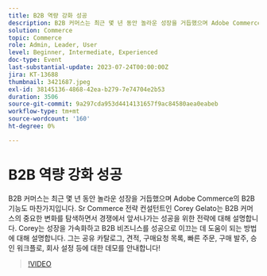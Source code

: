 ```yaml
---
title: B2B 역량 강화 성공
description: B2B 커머스는 최근 몇 년 동안 놀라운 성장을 거듭했으며 Adobe Commerce의 B2B 기능도 마찬가지입니다. Sr Commerce 전략 컨설턴트인 Corey Gelato는 B2B 커머스의 중요한 변화를 탐색하면서 경쟁에서 앞서나가는 성공을 위한 전략에 대해 설명합니다. Corey는 성장을 가속화하고 B2B 비즈니스를 성공으로 이끄는 데 도움이 되는 방법에 대해 설명합니다. 그는 공유 카탈로그, 견적, 구매요청 목록, 빠른 주문, 구매 발주, 승인 워크플로, 회사 설정 등에 대한 데모를 안내합니다!
solution: Commerce
topic: Commerce
role: Admin, Leader, User
level: Beginner, Intermediate, Experienced
doc-type: Event
last-substantial-update: 2023-07-24T00:00:00Z
jira: KT-13688
thumbnail: 3421687.jpeg
exl-id: 38145136-4868-42ea-b279-7e74704e2b53
duration: 3506
source-git-commit: 9a297cda953d4414131657f9ac84580aea0eabeb
workflow-type: tm+mt
source-wordcount: '160'
ht-degree: 0%

---
```


# B2B 역량 강화 성공

B2B 커머스는 최근 몇 년 동안 놀라운 성장을 거듭했으며 Adobe Commerce의 B2B 기능도 마찬가지입니다. Sr Commerce 전략 컨설턴트인 Corey Gelato는 B2B 커머스의 중요한 변화를 탐색하면서 경쟁에서 앞서나가는 성공을 위한 전략에 대해 설명합니다. Corey는 성장을 가속화하고 B2B 비즈니스를 성공으로 이끄는 데 도움이 되는 방법에 대해 설명합니다. 그는 공유 카탈로그, 견적, 구매요청 목록, 빠른 주문, 구매 발주, 승인 워크플로, 회사 설정 등에 대한 데모를 안내합니다!

>[!VIDEO](https://video.tv.adobe.com/v/3421687/?learn=on)
